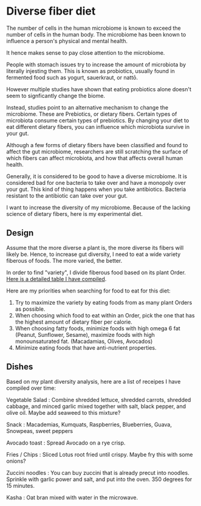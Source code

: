 # Diverse fiber diet

The number of cells in the human microbiome is known to exceed the number of cells in the human body. The microbiome has been known to influence a person's physical and mental health.

It hence makes sense to pay close attention to the microbiome.

People with stomach issues try to increase the amount of microbiota by literally injesting them. This is known as probiotics, usually found in fermented food such as yogurt, sauerkraut, or nattō.

However multiple studies have shown that eating probiotics alone doesn't seem to signficantly change the biome.

Instead, studies point to an alternative mechanism to change the microbiome. These are Prebiotics, or dietary fibers. Certain types of microbiota consume certain types of prebiotics. By changing your diet to eat different dietary fibers, you can influence which microbiota survive in your gut.

Although a few forms of dietary fibers have been classified and found to affect the gut microbiome, researchers are still scratching the surface of which fibers can affect microbiota, and how that affects overall human health.

Generally, it is considered to be good to have a diverse microbiome. It is considered bad for one bacteria to take over and have a monopoly over your gut. This kind of thing happens when you take antibiotics. Bacteria resistant to the antibiotic can take over your gut.

I want to increase the diversity of my microbiome. Because of the lacking science of dietary fibers, here is my experimental diet.

## Design

Assume that the more diverse a plant is, the more diverse its fibers will likely be. Hence, to increase gut diversity, I need to eat a wide variety fiberous of foods. The more varied, the better.

In order to find "variety", I divide fiberous food based on its plant Order. [Here is a detailed table I have compiled](fiber_diversity).

Here are my priorities when searching for food to eat for this diet:

1. Try to maximize the variety by eating foods from as many plant Orders as possible.
2. When choosing which food to eat within an Order, pick the one that has the highest amount of dietary fiber per calorie.
3. When choosing fatty foods, minimize foods with high omega 6 fat (Peanut, Sunflower, Sesame), maximize foods with high monounsaturated fat. (Macadamias, Olives, Avocados)
4. Minimize eating foods that have anti-nutrient properties.

## Dishes

Based on my plant diversity analysis, here are a list of receipes I have compiled over time:

Vegetable Salad
: Combine shredded lettuce, shredded carrots, shredded cabbage, and minced garlic mixed together with salt, black pepper, and olive oil. Maybe add seaweed to this mixture?

Snack
: Macademias, Kumquats, Raspberries, Blueberries, Guava, Snowpeas, sweet peppers

Avocado toast
: Spread Avocado on a rye crisp.

Fries / Chips
: Sliced Lotus root fried until crispy. Maybe fry this with some onions?

Zuccini noodles
: You can buy zuccini that is already precut into noodles. Sprinkle with garlic power and salt, and put into the oven. 350 degrees for 15 minutes.

Kasha
: Oat bran mixed with water in the microwave.
